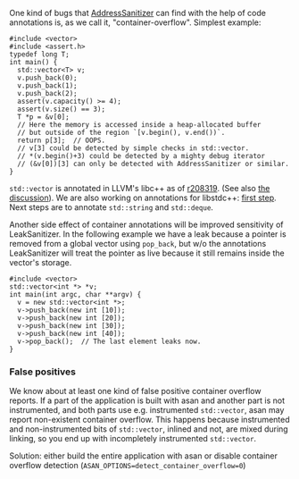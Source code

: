 One kind of bugs that [AddressSanitizer](AddressSanitizer) can find with the help of code annotations is, as we call it, "container-overflow".
Simplest example:
```
#include <vector>
#include <assert.h>
typedef long T;
int main() {
  std::vector<T> v;
  v.push_back(0);
  v.push_back(1);
  v.push_back(2);
  assert(v.capacity() >= 4);
  assert(v.size() == 3);
  T *p = &v[0];
  // Here the memory is accessed inside a heap-allocated buffer
  // but outside of the region `[v.begin(), v.end())`.
  return p[3];  // OOPS.
  // v[3] could be detected by simple checks in std::vector.
  // *(v.begin()+3) could be detected by a mighty debug iterator
  // (&v[0])[3] can only be detected with AddressSanitizer or similar.
}
```

`std::vector` is annotated in LLVM's libc++ as of [r208319](http://llvm.org/viewvc/llvm-project?view=revision&revision=208319).
(See also [the discussion](http://lists.cs.uiuc.edu/pipermail/cfe-dev/2013-November/033649.html)).
We are also working on annotations for libstdc++: [first step](http://gcc.gnu.org/viewcvs/gcc?view=revision&revision=207517).
Next steps are to annotate `std::string` and `std::deque`.

Another side effect of container annotations will be improved sensitivity of LeakSanitizer.
In the following example we have a leak because a pointer is removed from a global vector using `pop_back`,
but w/o the annotations LeakSanitizer will treat the pointer as live because it still remains inside the vector's storage.

```
#include <vector>
std::vector<int *> *v;
int main(int argc, char **argv) {
  v = new std::vector<int *>;
  v->push_back(new int [10]);
  v->push_back(new int [20]);
  v->push_back(new int [30]);
  v->push_back(new int [40]);
  v->pop_back();  // The last element leaks now.
}
```

### False positives 
We know about at least one kind of false positive container overflow reports.
If a part of the application is built with asan and another part is not instrumented, 
and both parts use e.g. instrumented `std::vector`, asan may report non-existent container overflow.
This happens because instrumented and non-instrumented bits of `std::vector`, inlined and not, are mixed during linking, so you end up with incompletely instrumented `std::vector`. 

Solution: either build the entire application with asan or disable container overflow detection (`ASAN_OPTIONS=detect_container_overflow=0`)
